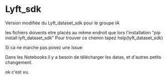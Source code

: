 # Lyft_sdk
Version modifiée du Lyft_dataset_sdk pour le groupe IA

les fichiers doivents etre placés au même endroit que lors l'installation "pip install lyft_dataset_sdk"
Pour trouver ce chemin tapez help(lyft_dataset_sdk)

Si ca ne marche pas posez une Issue

Dans les Notebooks il y a besoin de télécharger les datas, et d'autres petits changement. 


ok c'est vu.
